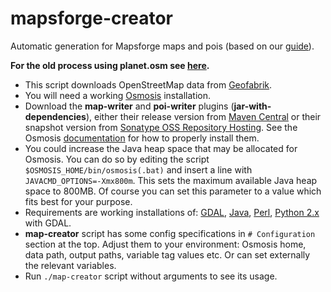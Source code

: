 # mapsforge-creator

Automatic generation for Mapsforge maps and pois (based on our [guide](https://github.com/mapsforge/mapsforge/blob/master/docs/MapCreation.md)).

**For the old process using planet.osm see [here](https://github.com/mapsforge/mapsforge-mapcreator).**

- This script downloads OpenStreetMap data from [Geofabrik](http://download.geofabrik.de/).
- You will need a working [Osmosis](http://wiki.openstreetmap.org/wiki/Osmosis) installation.
- Download the **map-writer** and **poi-writer** plugins (**jar-with-dependencies**), either their release version from [Maven Central](http://search.maven.org/#search%7Cga%7C1%7Cg%3A%22org.mapsforge%22) or their snapshot version from [Sonatype OSS Repository Hosting](https://oss.sonatype.org/content/repositories/snapshots/org/mapsforge/). See the Osmosis [documentation](http://wiki.openstreetmap.org/wiki/Osmosis/Detailed_Usage#Plugin_Tasks) for how to properly install them.
- You could increase the Java heap space that may be allocated for Osmosis. You can do so by editing the script `$OSMOSIS_HOME/bin/osmosis(.bat)` and insert a line with `JAVACMD_OPTIONS=-Xmx800m`. This sets the maximum available Java heap space to 800MB. Of course you can set this parameter to a value which fits best for your purpose.
- Requirements are working installations of: [GDAL](http://gdal.org/), [Java](https://www.java.com/), [Perl](https://www.perl.org/), [Python 2.x](https://www.python.org/) with GDAL.
- **map-creator** script has some config specifications in `# Configuration` section at the top. Adjust them to your environment: Osmosis home, data path, output paths, variable tag values etc. Or can set externally the relevant variables.
- Run `./map-creator` script without arguments to see its usage.
